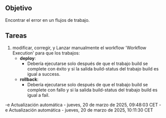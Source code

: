 ## Objetivo

Encontrar el error en un flujos de trabajo.

## Tareas

1. modificar, corregir, y Lanzar manualmente el workflow 'Workflow Execution' para que los trabajos:
     - **deploy**:       
       - Debería ejecutarse solo después de que el trabajo build se complete con éxito y si la salida build-status del trabajo build es igual a success.
     - **rollback**:       
       - Debería ejecutarse solo después de que el trabajo build se complete con fallo y si la salida build-status del trabajo build es igual a fail.
         



-e 
Actualización automática - jueves, 20 de marzo de 2025, 09:48:03 CET
-e 
Actualización automática - jueves, 20 de marzo de 2025, 10:11:30 CET
